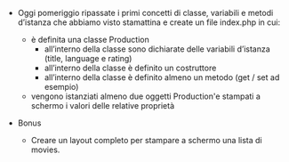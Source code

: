 - Oggi pomeriggio ripassate i primi concetti di classe, variabili e metodi d’istanza che abbiamo visto stamattina e create un file index.php in cui:
    - è definita una classe Production
        - all’interno della classe sono dichiarate delle variabili d’istanza (title, language e rating)
        - all’interno della classe è definito un costruttore
        - all’interno della classe è definito almeno un metodo (get / set ad esempio)
    - vengono istanziati almeno due oggetti Production'e stampati a schermo i valori delle relative proprietà

- Bonus
    - Creare un layout completo per stampare a schermo una lista di movies.
